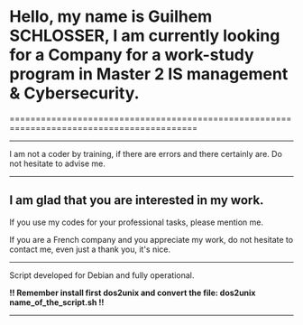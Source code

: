 # Hello, my name is __Guilhem SCHLOSSER__, I am currently looking for a Company for a work-study program in Master 2 IS management & Cybersecurity.
==========================================================================================

 ***
 I am not a coder by training, if there are errors and there certainly are. Do not hesitate to advise me.

-----------------------------------------------------------------------------------------------------------------

## I am glad that you are interested in my work. ## 

If you use my codes for your professional tasks, please mention me.

If you are a French company and you appreciate my work, do not hesitate to contact me, even just a thank you, it's nice.

-----------------------------------------------------------------------------------------------------------------

Script developed for Debian and fully operational.

__!! Remember install first dos2unix and convert the file: dos2unix name_of_the_script.sh !!__

-----------------------------------------------------------------------------------------------------------------
